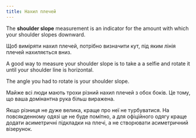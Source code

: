 ```yaml
---
title: Нахил плечей
---
```


The **shoulder slope** measurement is an indicator for the amount with which your shoulder slopes downward.

Щоб виміряти нахил плечей, потрібно визначити кут, під яким лінія плечей нахиляється вниз.

A good way to measure your shoulder slope is to take a a selfie and rotate it until your shoulder line is horizontal.

The angle you had to rotate is your shoulder slope.

<Note>

Майже всі люди мають трохи різний нахил плечей з обох боків.
Це тому, що ваша домінантна рука більш виражена.

Якщо різниця не дуже велика, краще про неї не турбуватися.
На повсякденному одязі це не буде помітно, а для офіційного одягу краще додати
асиметричні підкладки на плечі, а не створювати асиметричний візерунок.

</Note>
